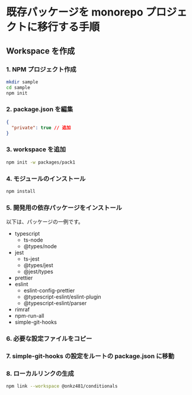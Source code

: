 # 既存パッケージを monorepo プロジェクトに移行する手順

## Workspace を作成

### 1. NPM プロジェクト作成

```sh
mkdir sample
cd sample
npm init
```

### 2. package.json を編集

```json:pakcage.json
{
  "private": true // 追加
}
```

### 3. workspace を追加

```sh
npm init -w packages/pack1
```

### 4. モジュールのインストール

```sh
npm install
```

### 5. 開発用の依存パッケージをインストール

以下は、パッケージの一例です。

- typescript
  - ts-node
  - @types/node
- jest
  - ts-jest
  - @types/jest
  - @jest/types
- prettier
- eslint
  - eslint-config-prettier
  - @typescript-eslint/eslint-plugin
  - @typescript-eslint/parser
- rimraf
- npm-run-all
- simple-git-hooks

### 6. 必要な設定ファイルをコピー

### 7. simple-git-hooks の設定をルートの package.json に移動

### 8. ローカルリンクの生成

```sh
npm link --workspace @onkz481/conditionals
```
